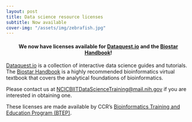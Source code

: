 ```yaml
---
layout: post
title: Data science resource licenses
subtitle: Now available
cover-img: "/assets/img/zebrafish.jpg"
---
```


<h4 align="center">We now have licenses available for <a href="https://www.dataquest.io">Dataquest.io</a> and the <a href="https://www.biostarhandbook.com">Biostar Handbook</a>!</h4>

[Dataquest.io](https://www.dataquest.io) is a collection of interactive data science guides and tutorials. The [Biostar Handbook](https://www.biostarhandbook.com) is a highly recommended bioinformatics virtual textbook that covers the analytical foundations of bioinformatics.

Please contact us at [NCICBIITDataScienceTraining@mail.nih.gov](mailto:NCICBIITDataScienceTraining@mail.nih.gov) if you are interested in obtaining one.

These licenses are made available by CCR’s [Bioinformatics Training and Education Program (BTEP)](https://btep.ccr.cancer.gov).
